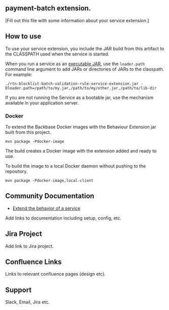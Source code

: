## payment-batch extension.

[Fill out this file with some information about your service extension.]

## How to use

To use your service extension, you include the JAR build from this artifact to the CLASSPATH used when the service is 
started.


When you run a service as an [executable JAR](https://docs.spring.io/spring-boot/docs/current/reference/htmlsingle/#executable-jar-property-launcher-features), 
use the `loader.path` command line argument to add JARs or directories of JARs to the classpath. For example:

```
./rtn-blocklist-batch-validation-rule-service-extension.jar -Dloader.path=/path/to/my.jar,/path/to/my/other.jar,/path/to/lib-dir
```

If you are not running the Service as a bootable jar, use the mechanism available in your application server.

### Docker

To extend the Backbase Docker images
with the Behaviour Extension jar built from this project.

    mvn package -Pdocker-image

The build creates a Docker image with the extension added and ready to use.

To build the image to a local Docker daemon without pushing to the repository.

    mvn package -Pdocker-image,local-client

## Community Documentation

* [Extend the behavior of a service](https://community.backbase.com/documentation/ServiceSDK/latest/extend_service_behavior)

Add links to documentation including setup, config, etc.

## Jira Project

Add link to Jira project.

## Confluence Links
Links to relevant confluence pages (design etc).

## Support

Slack, Email, Jira etc.